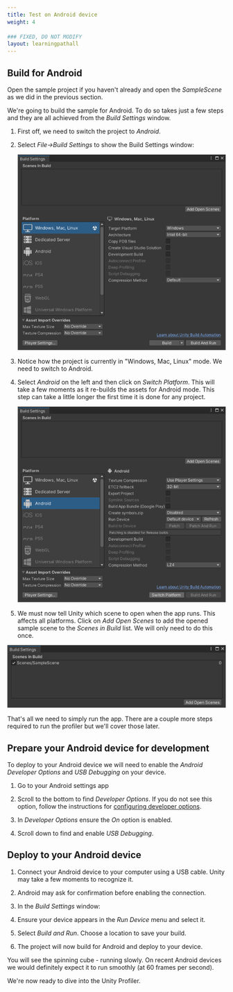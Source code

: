 ```yaml
---
title: Test on Android device
weight: 4

### FIXED, DO NOT MODIFY
layout: learningpathall
---
```


## Build for Android

Open the sample project if you haven't already and open the _SampleScene_ as we did in the previous section.

We're going to build the sample for Android. To do so takes just a few steps and they are all achieved from the _Build Settings_ window.

1. First off, we need to switch the project to _Android_.

1. Select _File->Build Settings_ to show the Build Settings window:

    ![Build Settings window#center](images/build-settings.png "Figure 1. Build Settings window")

1. Notice how the project is currently in "Windows, Mac, Linux" mode. We need to switch to Android.

1. Select _Android_ on the left and then click on _Switch Platform_. This will take a few moments as it re-builds the assets for Android mode. This step can take a little longer the first time it is done for any project.

    ![Switch platform to Android#center](images/build-settings-switch-platform.png "Figure 2. Switch platform to Android")

1. We must now tell Unity which scene to open when the app runs. This affects all platforms. Click on _Add Open Scenes_ to add the opened sample scene to the _Scenes in Build_ list. We will only need to do this once.

![Scenes in Build#center](images/build-settings-scenes-in-build.png "Figure 3. Scenes in Build list")

That's all we need to simply run the app. There are a couple more steps required to run the profiler but we'll cover those later.

## Prepare your Android device for development

To deploy to your Android device we will need to enable the _Android Developer Options_ and _USB Debugging_ on your device.

1. Go to your Android settings app

1. Scroll to the bottom to find _Developer Options_. If you do not see this option, follow the instructions for [configuring developer options](https://developer.android.com/studio/debug/dev-options).

1. In _Developer Options_ ensure the _On_ option is enabled.

1. Scroll down to find and enable _USB Debugging_.

## Deploy to your Android device

1. Connect your Android device to your computer using a USB cable. Unity may take a few moments to recognize it.

1. Android may ask for confirmation before enabling the connection.

1. In the _Build Settings_ window:

1. Ensure your device appears in the _Run Device_ menu and select it.

1. Select _Build and Run_. Choose a location to save your build.

1. The project will now build for Android and deploy to your device.

You will see the spinning cube - running slowly. On recent Android devices we would definitely expect it to run smoothly (at 60 frames per second).

We're now ready to dive into the Unity Profiler.
